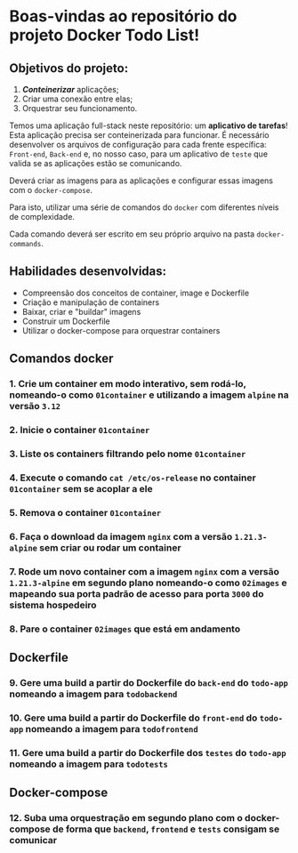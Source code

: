 # Boas-vindas ao repositório do projeto Docker Todo List!

## Objetivos do projeto:

1. **_Conteinerizar_** aplicações;
1. Criar uma conexão entre elas;
1. Orquestrar seu funcionamento.

Temos uma aplicação full-stack neste repositório: um **aplicativo de tarefas**! Esta aplicação precisa ser conteinerizada para funcionar. É necessário desenvolver os arquivos de configuração para cada frente específica: `Front-end`, `Back-end` e, no nosso caso, para um aplicativo de `teste` que valida se as aplicações estão se comunicando.

Deverá criar as imagens para as aplicações e configurar essas imagens com o `docker-compose`.

Para isto, utilizar uma série de comandos do `docker` com diferentes níveis de complexidade.

Cada comando deverá ser escrito em seu próprio arquivo na pasta `docker-commands`.

## Habilidades desenvolvidas:

- Compreensão dos conceitos de container, image e Dockerfile
- Criação e manipulação de containers
- Baixar, criar e "buildar" imagens
- Construir um Dockerfile
- Utilizar o docker-compose para orquestrar containers

## Comandos docker

### 1. Crie um container em modo interativo, sem rodá-lo, nomeando-o como `01container` e utilizando a imagem `alpine` na versão `3.12`

### 2. Inicie o container `01container`

### 3. Liste os containers filtrando pelo nome `01container`

### 4. Execute o comando `cat /etc/os-release` no container `01container` sem se acoplar a ele

### 5. Remova o container `01container`

### 6. Faça o download da imagem `nginx` com a versão `1.21.3-alpine` sem criar ou rodar um container

### 7. Rode um novo container com a imagem  `nginx` com a versão `1.21.3-alpine` em segundo plano nomeando-o como `02images` e mapeando sua porta padrão de acesso para porta `3000` do sistema hospedeiro

### 8. Pare o container `02images` que está em andamento

## Dockerfile

### 9. Gere uma build a partir do Dockerfile do `back-end` do `todo-app` nomeando a imagem para `todobackend`

### 10. Gere uma build a partir do Dockerfile do `front-end` do `todo-app` nomeando a imagem para `todofrontend`

### 11. Gere uma build a partir do Dockerfile dos `testes` do `todo-app` nomeando a imagem para `todotests`

## Docker-compose

### 12. Suba uma orquestração em segundo plano com o docker-compose de forma que `backend`, `frontend` e `tests` consigam se comunicar
